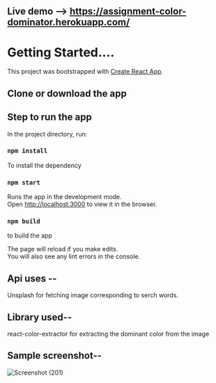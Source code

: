 ## Live demo --> https://assignment-color-dominator.herokuapp.com/

# Getting Started....

This project was bootstrapped with [Create React App](https://github.com/facebook/create-react-app).

## Clone or download the app
## Step to run the app

In the project directory, run:

### `npm install`
To install the dependency

### `npm start`
Runs the app in the development mode.\
Open [http://localhost:3000](http://localhost:3000) to view it in the browser.

### `npm build`
to build the app

The page will reload if you make edits.\
You will also see any lint errors in the console.

## Api uses --
Unsplash for fetching image corresponding to serch words.

## Library used--
react-color-extractor for extracting the dominant color from the image

## Sample screenshot--
![Screenshot (201)](https://user-images.githubusercontent.com/29257206/140885142-d2dbcc24-658a-41fa-9d68-3a27b6312be5.png)



